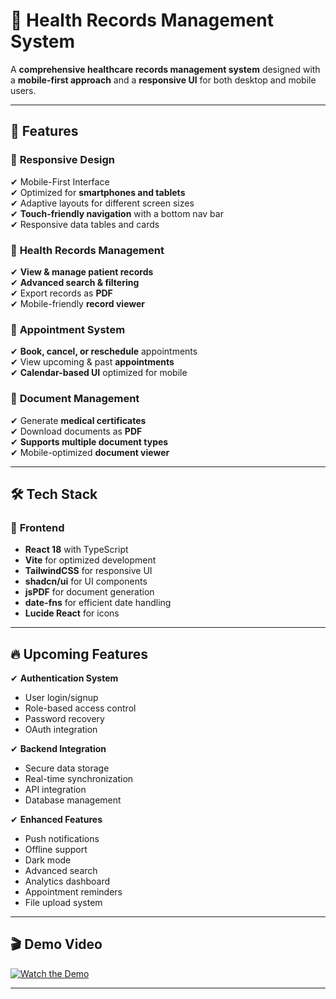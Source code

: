 # 🏥 Health Records Management System

A **comprehensive healthcare records management system** designed with a **mobile-first approach** and a **responsive UI** for both desktop and mobile users.  

---

## 🚀 **Features**

### 📱 **Responsive Design**
✔ Mobile-First Interface  
✔ Optimized for **smartphones and tablets**  
✔ Adaptive layouts for different screen sizes  
✔ **Touch-friendly navigation** with a bottom nav bar  
✔ Responsive data tables and cards  

### 🏥 **Health Records Management**
✔ **View & manage patient records**  
✔ **Advanced search & filtering**  
✔ Export records as **PDF**  
✔ Mobile-friendly **record viewer**  

### 📅 **Appointment System**
✔ **Book, cancel, or reschedule** appointments  
✔ View upcoming & past **appointments**  
✔ **Calendar-based UI** optimized for mobile  

### 📄 **Document Management**
✔ Generate **medical certificates**  
✔ Download documents as **PDF**  
✔ **Supports multiple document types**  
✔ Mobile-optimized **document viewer**  

---

## 🛠 **Tech Stack**
### 🎨 **Frontend**
- **React 18** with TypeScript  
- **Vite** for optimized development  
- **TailwindCSS** for responsive UI  
- **shadcn/ui** for UI components  
- **jsPDF** for document generation  
- **date-fns** for efficient date handling  
- **Lucide React** for icons  

---

## 🔥 **Upcoming Features**
✔ **Authentication System**  
   - User login/signup  
   - Role-based access control  
   - Password recovery  
   - OAuth integration  

✔ **Backend Integration**  
   - Secure data storage  
   - Real-time synchronization  
   - API integration  
   - Database management  

✔ **Enhanced Features**  
   - Push notifications  
   - Offline support  
   - Dark mode  
   - Advanced search  
   - Analytics dashboard  
   - Appointment reminders  
   - File upload system  

---

## 🎬 Demo Video  
[![Watch the Demo](https://i.imgur.com/your-thumbnail.jpg)](https://drive.google.com/file/d/1WuJ3_EynwVtuZEX04KYUEpGTpWPmrmOV/view?usp=drive_link)


---

